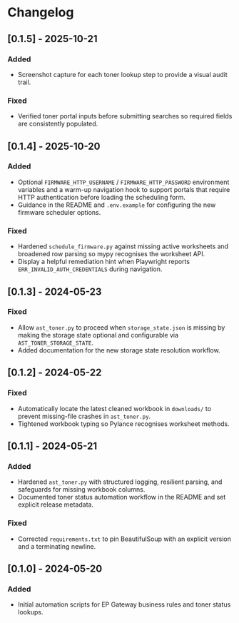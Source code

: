 # Changelog

## [0.1.5] - 2025-10-21
### Added
- Screenshot capture for each toner lookup step to provide a visual audit trail.

### Fixed
- Verified toner portal inputs before submitting searches so required fields are
  consistently populated.

## [0.1.4] - 2025-10-20
### Added
- Optional `FIRMWARE_HTTP_USERNAME` / `FIRMWARE_HTTP_PASSWORD` environment variables and a warm-up navigation hook to support portals that require HTTP authentication before loading the scheduling form.
- Guidance in the README and `.env.example` for configuring the new firmware scheduler options.

### Fixed
- Hardened `schedule_firmware.py` against missing active worksheets and broadened row parsing so mypy recognises the worksheet API.
- Display a helpful remediation hint when Playwright reports `ERR_INVALID_AUTH_CREDENTIALS` during navigation.

## [0.1.3] - 2024-05-23
### Fixed
- Allow `ast_toner.py` to proceed when `storage_state.json` is missing by making the storage state optional and configurable via `AST_TONER_STORAGE_STATE`.
- Added documentation for the new storage state resolution workflow.

## [0.1.2] - 2024-05-22
### Fixed
- Automatically locate the latest cleaned workbook in `downloads/` to prevent missing-file crashes in `ast_toner.py`.
- Tightened workbook typing so Pylance recognises worksheet methods.

## [0.1.1] - 2024-05-21
### Added
- Hardened `ast_toner.py` with structured logging, resilient parsing, and safeguards for missing workbook columns.
- Documented toner status automation workflow in the README and set explicit release metadata.

### Fixed
- Corrected `requirements.txt` to pin BeautifulSoup with an explicit version and a terminating newline.

## [0.1.0] - 2024-05-20
### Added
- Initial automation scripts for EP Gateway business rules and toner status lookups.
